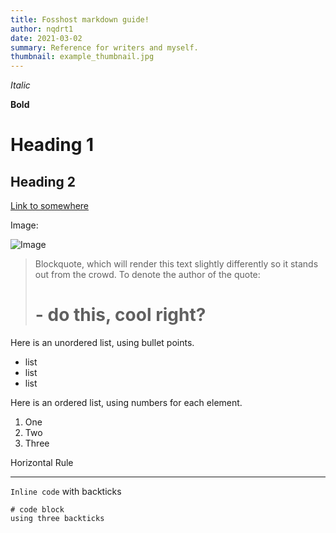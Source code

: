 ```yaml
---
title: Fosshost markdown guide!
author: nqdrt1
date: 2021-03-02
summary: Reference for writers and myself.
thumbnail: example_thumbnail.jpg
---
```


*Italic*

**Bold**

# Heading 1

## Heading 2

[Link to somewhere](https://fosshost.org)

Image:

![Image](/img/FosshostLogo.png)

> Blockquote, which will render this text slightly differently so it stands out from the crowd. To denote the author of the quote:
> # - do this, cool right?

Here is an unordered list, using bullet points.
* list
* list
* list

Here is an ordered list, using numbers for each element.
1. One
2. Two
3. Three

Horizontal Rule

---

`Inline code` with backticks

```
# code block
using three backticks
```

